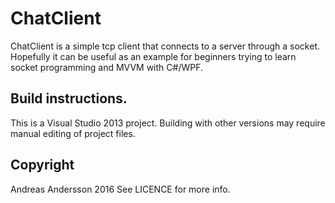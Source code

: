 # ChatClient
ChatClient is a simple tcp client that connects to a server through a socket.
Hopefully it can be useful as an example for beginners trying to learn socket programming and MVVM with C#/WPF.

## Build instructions.
This is a Visual Studio 2013 project. Building with other versions may require manual editing of project files.

## Copyright
Andreas Andersson 2016
See LICENCE for more info.